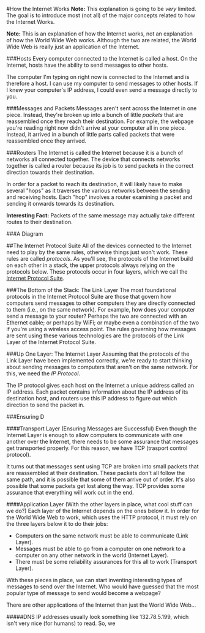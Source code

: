 #How the Internet Works
**Note:** This explanation is going to be *very* limited. The goal is to introduce most (not all) of the major concepts related to how the Internet Works.

**Note:** This is an explanation of how the Internet works, not an explanation of how the World Wide Web works. Although the two are related, the World Wide Web is really just an application of the Internet.

###Hosts
Every computer connected to the Internet is called a host. On the Internet, hosts have the ability to send messages to other hosts.

The computer I'm typing on right now is connected to the Internet and is therefore a host. I can use my computer to send messages to other hosts. If I knew your computer's IP address, I could even send a message directly to you.

###Messages and Packets
Messages aren't sent across the Internet in one piece. Instead, they're broken up into a bunch of little *packets* that are reassembled once they reach their destination. For example, the webpage you're reading right now didn't arrive at your computer all in one piece. Instead, it arrived in a bunch of little parts called packets that were reassembled once they arrived.

###Routers
The Internet is called the Internet because it is a bunch of networks all connected together. The device that connects networks together is called a router because its job is to send packets in the correct direction towards their destination.

In order for a packet to reach its destination, it will likely have to make several "hops" as it traverses the various networks between the sending and receiving hosts. Each "hop" involves a router examining a packet and sending it onwards towards its destination.

**Interesting Fact:** Packets of the same message may actually take different routes to their destination.

###A Diagram


##The Internet Protocol Suite
All of the devices connected to the Internet need to play by the same rules, otherwise things just won't work. These rules are called *protocols*. As you'll see, the protocols of the Internet build on each other in a stack, the upper protocols always relying on the protocols below. These protocols occur in four layers, which we call the [Internet Protocol Suite](http://en.wikipedia.org/wiki/Internet_protocol_suite).

###The Bottom of the Stack: The Link Layer
The most foundational protocols in the Internet Protocol Suite are those that govern how computers send messages to other computers they are directly connected to them (i.e., on the same network). For example, how does your computer send a message to your router? Perhaps the two are connected with an Ethernet cable; or perhaps by WiFi; or maybe even a combination of the two if you're using a wireless access point. The rules governing how messages are sent using these various technologies are the protocols of the Link Layer of the Internet Protocol Suite.

###Up One Layer: The Internet Layer
Assuming that the protocols of the Link Layer have been implemented correctly, we're ready to start thinking about sending messages to computers that aren't on the same network. For this, we need the *IP Protocol*.

The IP protocol gives each host on the Internet a unique address called an IP address. Each packet contains information about the IP address of its destination host, and routers use this IP address to figure out which direction to send the packet in.

###Ensuring D

####Transport Layer (Ensuring Messages are Successful)
Even though the Internet Layer is enough to allow computers to communicate with one another over the Internet, there needs to be some assurance that messages get transported properly. For this reason, we have TCP (trasport control protocol).

It turns out that messages sent using TCP are broken into small packets that are reassembled at their destination. These packets don't all follow the same path, and it is possible that some of them arrive out of order. It's also possible that some packets get lost along the way. TCP provides some assurance that everything will work out in the end.

####Application Layer (With the other layers in place, what cool stuff can we do?)
Each layer of the Internet depends on the ones below it. In order for the World Wide Web to work, which uses the HTTP protocol, it must rely on the three layers below it to do their jobs:
* Computers on the same network must be able to communicate (Link Layer).
* Messages must be able to go from a computer on one network to a computer on any other network in the world (Internet Layer).
* There must be some reliability assurances for this all to work (Transport Layer).

With these pieces in place, we can start inventing interesting types of messages to send over the Internet. Who would have guessed that the most popular type of message to send would become a webpage?

There are other applications of the Internet than just the World Wide Web...


#####DNS
IP addresses usually look something like 132.78.5.199, which isn't very nice (for humans) to read. So, we 



